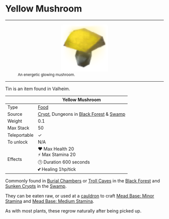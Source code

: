 # Yellow Mushroom
-------------

<style>
img {width:30px;}
.tb {width:150px;display: block;margin-left: auto;margin-right: auto;}
</style>

<figure>
<img src="/assets/yellow_mushroom.png" class="tb" />
<figcaption><small>An energetic glowing mushroom.</small></figcaption>
</figure>

-------------

Tin is an item found in Valheim.

|        | Yellow Mushroom              |
| ----------- | ------------------------------------ |
| Type       | [Food](../../type/food)  |
| Source      | [Crypt](../../locations/crypt), Dungeons in [Black Forest](../../biomes/black_forest) & [Swamp](../../biomes/swamp) |
| Weight | 0.1
| Max Stack | 50
| Teleportable | ✓
| To unlock | N/A |
| Effects | ❤️ Max Health 20<br>⚡ Max Stamina 20<br>🕒 Duration 600 seconds<br>💕 Healing 1hp/tick

Commonly found in [Burial Chambers](../../locations/burial_chambers) or [Troll Caves](../../locations/troll_caves) in the [Black Forest](../../biomes/black_forest) and [Sunken Crypts](../../locations/sunken_crypts) in the [Swamp](../../biomes/swamp).

They can be eaten raw, or used at a [cauldron](../../items/cauldron) to craft [Mead Base: Minor Stamina](../../items/mead_base_minor_stamina) and [Mead Base: Medium Stamina](../../items/mead_base_medium_stamina).

As with most plants, these regrow naturally after being picked up.

